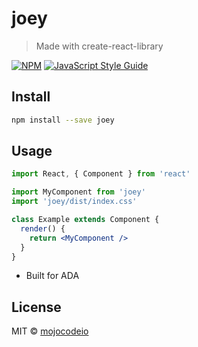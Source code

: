 # joey

> Made with create-react-library

[![NPM](https://img.shields.io/npm/v/joey.svg)](https://www.npmjs.com/package/joey) [![JavaScript Style Guide](https://img.shields.io/badge/code_style-standard-brightgreen.svg)](https://standardjs.com)

## Install

```bash
npm install --save joey
```

## Usage

```jsx
import React, { Component } from 'react'

import MyComponent from 'joey'
import 'joey/dist/index.css'

class Example extends Component {
  render() {
    return <MyComponent />
  }
}
```

- Built for ADA

## License

MIT © [mojocodeio](https://github.com/mojocodeio)
